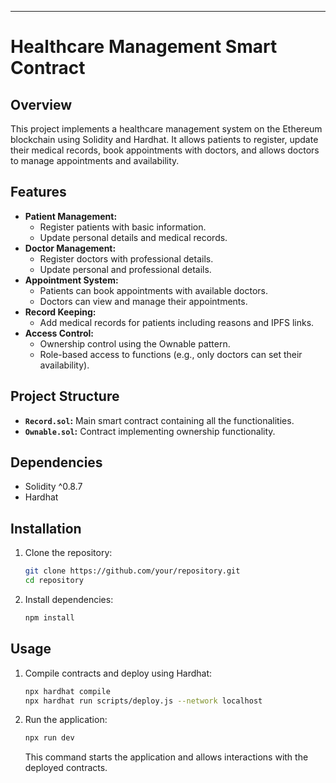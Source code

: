 

---

# Healthcare Management Smart Contract

## Overview
This project implements a healthcare management system on the Ethereum blockchain using Solidity and Hardhat. It allows patients to register, update their medical records, book appointments with doctors, and allows doctors to manage appointments and availability.

## Features
- **Patient Management:**
  - Register patients with basic information.
  - Update personal details and medical records.
- **Doctor Management:**
  - Register doctors with professional details.
  - Update personal and professional details.
- **Appointment System:**
  - Patients can book appointments with available doctors.
  - Doctors can view and manage their appointments.
- **Record Keeping:**
  - Add medical records for patients including reasons and IPFS links.
- **Access Control:**
  - Ownership control using the Ownable pattern.
  - Role-based access to functions (e.g., only doctors can set their availability).

## Project Structure
- **`Record.sol`:** Main smart contract containing all the functionalities.
- **`Ownable.sol`:** Contract implementing ownership functionality.

## Dependencies
- Solidity ^0.8.7
- Hardhat

## Installation
1. Clone the repository:
   ```bash
   git clone https://github.com/your/repository.git
   cd repository
   ```
2. Install dependencies:
   ```bash
   npm install
   ```

## Usage
1. Compile contracts and deploy using Hardhat:
   ```bash
   npx hardhat compile
   npx hardhat run scripts/deploy.js --network localhost
   ```
2. Run the application:
   ```bash
   npx run dev
   ```
   This command starts the application and allows interactions with the deployed contracts.



